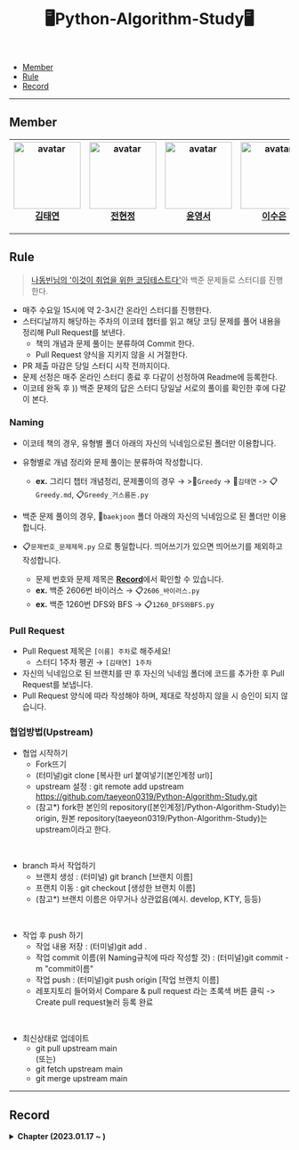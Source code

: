 <div align="center">
  <h1>🖥Python-Algorithm-Study🖥</h1>
</div>
<br/>

- [Member](#Member)
- [Rule](#Rule)
- [Record](#Record)

---

## Member   
| <img src='https://avatars.githubusercontent.com/u/65546884?s=400&u=77cde868c35574004dbaa9aa3031aab36cfbde3b&v=4' width='120px' height='120px' alt='avatar'/><br/><b>[김태연](https://github.com/taeyeon0319)</b> |  <img src='https://avatars.githubusercontent.com/u/100748980?v=4' width='120px' height='120px' alt='avatar'/><br/><b>[전현정](https://github.com/hjyeeoonng)</b>  |  <img src='https://avatars.githubusercontent.com/u/95211829?v=4' width='120px' height='120px' alt='avatar'/><br/><b>[윤영서](https://github.com/sdfjkj)</b>  |  <img src='https://avatars.githubusercontent.com/u/118758007?v=4' width='120px' height='120px' alt='avatar'/><br/><b>[이수은](https://github.com/sueueue)</b>  |  <img src='https://avatars.githubusercontent.com/u/95170874?v=4' width='120px' height='120px' alt='avatar'/><br/><b>[안정민](https://github.com/102sae)</b>  |  
| :--------------------------------------------------------------------------------------------------------------------------------------------------------------------------------------------------------: | :--------------------------------------------------------------------------------------------------------------------------------------------------------: | :-----------------------------------------------------------------------------------------------------------------------------------------------------------------------------------------------------: | :--------------------------------------------------------------------------------------------------------------------------------------------------------------------------------------------------------: | :--------------------------------------------------------------------------------------------------------------------------------------------------------: | 

---

## Rule

> [나동빈님의 '이것이 취업을 위한 코딩테스트다'](https://github.com/ndb796/python-for-coding-test)와 백준 문제들로 스터디를 진행한다.
  
- 매주 수요일 15시에 약 2-3시간 온라인 스터디를 진행한다.
- 스터디날까지 해당하는 주차의 이코테 챕터를 읽고 해당 코딩 문제를 풀어 내용을 정리해 Pull Request를 보낸다.
  - 책의 개념과 문제 풀이는 분류하여 Commit 한다.
  - Pull Request 양식을 지키지 않을 시 거절한다.
- PR 제출 마감은 당일 스터디 시작 전까지이다.
- 문제 선정은 매주 온라인 스터디 종료 후 다같이 선정하여 Readme에 등록한다.
- 이코테 완독 후 )) 백준 문제의 답은 스터디 당일날 서로의 풀이를 확인한 후에 다같이 본다.

### Naming

- 이코테 책의 경우, 유형별 폴더 아래의 자신의 닉네임으로된 폴더만 이용합니다.
- 유형별로 개념 정리와 문제 풀이는 분류하여 작성합니다.
  - **ex.** 그리디 챕터 개념정리, 문제풀이의 경우 → >📁`Greedy` -> 📁`김태연` -> 📋`Greedy.md`, 📋`Greedy_거스름돈.py`

- 백준 문제 풀이의 경우, 📁`baekjoon` 폴더 아래의 자신의 닉네임으로 된 폴더만 이용합니다.
- 📋`문제번호_문제제목.py` 으로 통일합니다. 띄어쓰기가 있으면 띄어쓰기를 제외하고 작성합니다.
  - 문제 번호와 문제 제목은 <strong>[Record](#Record)</strong>에서 확인할 수 있습니다.
  - **ex.** 백준 2606번 바이러스 → 📋`2606_바이러스.py`
  - **ex.** 백준 1260번 DFS와 BFS → 📋`1260_DFS와BFS.py`

### Pull Request

- Pull Request 제목은 `[이름] 주차`로 해주세요!
  - 스터디 1주차 펭귄 → `[김태연] 1주차`
- 자신의 닉네임으로 된 브랜치를 딴 후 자신의 닉네임 폴더에 코드를 추가한 후 Pull Request를 보냅니다.
- Pull Request 양식에 따라 작성해야 하며, 제대로 작성하지 않을 시 승인이 되지 않습니다.

### 협업방법(Upstream)

- 협업 시작하기   
  - Fork뜨기    
  - (터미널)git clone [복사한 url 붙여넣기(본인계정 url)]   
  - upstream 설정 : git remote add upstream https://github.com/taeyeon0319/Python-Algorithm-Study.git   
  - (참고*) fork한 본인의 repository([본인계정]/Python-Algorithm-Study)는 origin, 원본 repository(taeyeon0319/Python-Algorithm-Study)는 upstream이라고 한다.      
<br>

- branch 파서 작업하기   
  - 브랜치 생성 : (터미널) git branch [브랜치 이름]   
  - 프랜치 이동 : git checkout [생성한 브랜치 이름]   
  - (참고*) 브랜치 이름은 아무거나 상관없음(예시. develop, KTY, 등등)   
<br>

- 작업 후 push 하기   
   - 작업 내용 저장 : (터미널)git add .   
   - 작업 commit 이름(위 Naming규칙에 따라 작성할 것) : (터미널)git commit -m "commit이름"   
   - 작업 push : (터미널)git push origin [작업 브랜치 이름]   
   - 레포지토리 들어와서 Compare & pull request 라는 초록색 버튼 클릭 -> Create pull request눌러 등록 완료   
<br>

- 최신상태로 업데이트
   - git pull upstream main   
   (또는)
   - git fetch upstream main   
   - git merge upstream main   
---

## Record
<details markdown="1">
<summary><strong>Chapter (2023.01.17 ~ )</strong></summary>

<br/>

| 주차 | 주 | 유형 | 챕터명 | 챕터 |
| :--: | :--: | :--: | :--: | :--: | 
| 1주차 | 01.17 ~ 01.25 | Greedy & Implementation | 그리디 & 구현 | Chap3, 4, 11, 12  | 
| 2주차 | 01.26 ~ 01.31 | DFS & BFS | DFS/BFS | Chap5, 13 | 

// 미예정
| 3주차 | Sorting | 정렬 |
| 4주차 | Binary Search | 이진 탐색 |
| 5주차 | Dynamic Programming | 다이나믹 프로그래밍 |
| 6주차 | Shortest Path | 최단 경로 |
| 7주차 | Graph | 그래프 이론 |
</details>
